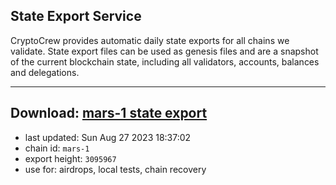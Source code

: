 ## State Export Service
CryptoCrew provides automatic daily state exports for all chains we validate. State export files can be used as genesis files and are a snapshot of the current blockchain state, including all validators, accounts, balances and delegations.

---
**Download: [mars-1 state export](https://dl.ccvalidators.com/SERVICE/mars/mars-1_export_3095967.json)**
---

- last updated: Sun Aug 27 2023 18:37:02
- chain id: `mars-1`
- export height: `3095967`
- use for: airdrops, local tests, chain recovery
